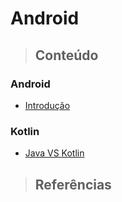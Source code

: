 # Android

> ## **Conteúdo**

### Android

* [Introdução](/android/introducao.md)

### Kotlin

* [Java VS Kotlin](/android/kotlin/java-vs-kotlin.md)

> ## **Referências**
